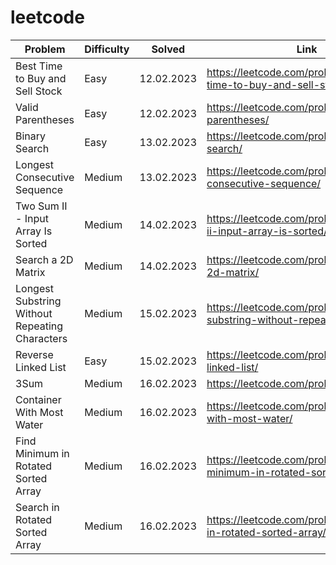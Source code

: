# leetcode

| Problem                                        | Difficulty | Solved     | Link                                                                          |
| ---------------------------------------------- | ---------- | ---------- | ----------------------------------------------------------------------------- |
| Best Time to Buy and Sell Stock                | Easy       | 12.02.2023 | https://leetcode.com/problems/best-time-to-buy-and-sell-stock/                |
| Valid Parentheses                              | Easy       | 12.02.2023 | https://leetcode.com/problems/valid-parentheses/                              |
| Binary Search                                  | Easy       | 13.02.2023 | https://leetcode.com/problems/binary-search/                                  |
| Longest Consecutive Sequence                   | Medium     | 13.02.2023 | https://leetcode.com/problems/longest-consecutive-sequence/                   |
| Two Sum II - Input Array Is Sorted             | Medium     | 14.02.2023 | https://leetcode.com/problems/two-sum-ii-input-array-is-sorted/               |
| Search a 2D Matrix                             | Medium     | 14.02.2023 | https://leetcode.com/problems/search-a-2d-matrix/                             |
| Longest Substring Without Repeating Characters | Medium     | 15.02.2023 | https://leetcode.com/problems/longest-substring-without-repeating-characters/ |
| Reverse Linked List                            | Easy       | 15.02.2023 | https://leetcode.com/problems/reverse-linked-list/                            |
| 3Sum                                           | Medium     | 16.02.2023 | https://leetcode.com/problems/3sum/                                           |
| Container With Most Water                      | Medium     | 16.02.2023 | https://leetcode.com/problems/container-with-most-water/                      |
| Find Minimum in Rotated Sorted Array           | Medium     | 16.02.2023 | https://leetcode.com/problems/find-minimum-in-rotated-sorted-array/           |
| Search in Rotated Sorted Array                 | Medium     | 16.02.2023 | https://leetcode.com/problems/search-in-rotated-sorted-array/                 |
